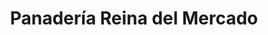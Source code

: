 ---
title: "Panadería Reina del Mercado"
url: /la-guaira/panaderia-reina-del-mercado/
shop: panadería
---